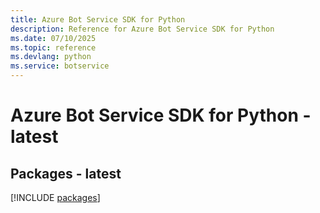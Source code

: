 ```yaml
---
title: Azure Bot Service SDK for Python
description: Reference for Azure Bot Service SDK for Python
ms.date: 07/10/2025
ms.topic: reference
ms.devlang: python
ms.service: botservice
---
```

# Azure Bot Service SDK for Python - latest
## Packages - latest
[!INCLUDE [packages](bot-service-index.md)]